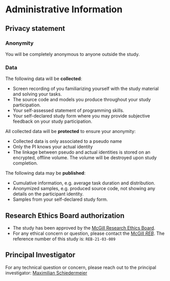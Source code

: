 # Administrative Information

## Privacy statement

### Anonymity

You will be completely anonymous to anyone outside the study.

### Data

The following data will be **collected**:

 * Screen recording of you familiarizing yourself with the study material and solving your tasks.
 * The source code and models you produce throughout your study participation.
 * Your self-assessed statement of programming skills.
 * Your self-declared study form where you may provide subjective feedback on your study participation.

All collected data will be **protected** to ensure your anonymity:

 * Collected data is only associated to a pseudo name
 * Only the PI knows your actual identity
 * The linkage between pseudo and actual identities is stored on an encrypted, offline volume. The volume will be destroyed upon study completion.

The following data may be **published**:

 * Cumulative information, e.g. average task duration and distribution.
 * Anonymized samples, e.g. produced source code, not showing any details on the participant identity.
 * Samples from your self-declared study form.

## Research Ethics Board authorization

 * The study has been approved by the [McGill Research Ethics Board](https://www.mcgill.ca/research/research/compliance/human/reb-i-ii-iii).
 * For any ethical concern or question, please contact the [McGill *REB*](mailto:lynda.mcneil@mcgill.ca). The reference number of this study is:
```REB-21-03-009```

## Principal Investigator

For any technical question or concern, please reach out to the principal investigator: [Maximilian Schiedermeier](https://www.cs.mcgill.ca/~mschie3/)

